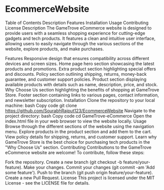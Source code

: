 # EcommerceWebsite
Table of Contents
Description
Features
Installation
Usage
Contributing
License
Description
The GameTrove eCommerce website is designed to provide users with a seamless shopping experience for cutting-edge gadgets and tech products. It features a clean and intuitive user interface, allowing users to easily navigate through the various sections of the website, explore products, and make purchases.

Features
Responsive design that ensures compatibility across different devices and screen sizes.
Home page hero section showcasing the latest products and promotions.
Extra product section highlighting special offers and discounts.
Policy section outlining shipping, returns, money-back guarantee, and customer support policies.
Product section displaying available products with details such as name, description, price, and stock.
Why Choose Us section highlighting the benefits of shopping at GameTrove Store.
Footer section containing links to various pages, contact information, and newsletter subscription.
Installation
Clone the repository to your local machine:
bash
Copy code
git clone https://github.com/SourabhRajput123/EcommerceWebsite
Navigate to the project directory:
bash
Copy code
cd GameTrove-eCommerce
Open the index.html file in your web browser to view the website locally.
Usage
Browse through the different sections of the website using the navigation menu.
Explore products in the product section and add them to the cart.
View policy details for shipping, returns, and customer support.
Learn why GameTrove Store is the best choice for purchasing tech products in the "Why Choose Us" section.
Contributing
Contributions to the GameTrove eCommerce website are welcome! To contribute, follow these steps:

Fork the repository.
Create a new branch (git checkout -b feature/your-feature).
Make your changes.
Commit your changes (git commit -am 'Add some feature').
Push to the branch (git push origin feature/your-feature).
Create a new Pull Request.
License
This project is licensed under the MIT License - see the LICENSE file for details.
